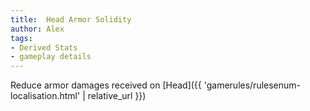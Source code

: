 ```yaml
---
title:  Head Armor Solidity
author: Alex
tags:
- Derived Stats
- gameplay details
---                               
```






Reduce armor damages received on [Head]({{ 'gamerules/rulesenum-localisation.html' | relative_url }})


